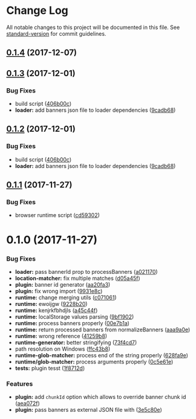 # Change Log

All notable changes to this project will be documented in this file. See [standard-version](https://github.com/conventional-changelog/standard-version) for commit guidelines.

<a name="0.1.4"></a>
## [0.1.4](https://github.com/kisenka/banner-rotator-webpack-plugin/compare/v0.1.3...v0.1.4) (2017-12-07)



<a name="0.1.3"></a>
## [0.1.3](https://github.com/kisenka/banner-rotator-webpack-plugin/compare/v0.1.1...v0.1.3) (2017-12-01)


### Bug Fixes

* build script ([406b00c](https://github.com/kisenka/banner-rotator-webpack-plugin/commit/406b00c))
* **loader:** add banners json file to loader dependencies ([9cadb68](https://github.com/kisenka/banner-rotator-webpack-plugin/commit/9cadb68))



<a name="0.1.2"></a>
## [0.1.2](https://github.com/kisenka/banner-rotator-webpack-plugin/compare/v0.1.1...v0.1.2) (2017-12-01)


### Bug Fixes

* build script ([406b00c](https://github.com/kisenka/banner-rotator-webpack-plugin/commit/406b00c))
* **loader:** add banners json file to loader dependencies ([9cadb68](https://github.com/kisenka/banner-rotator-webpack-plugin/commit/9cadb68))



<a name="0.1.1"></a>
## [0.1.1](https://github.com/kisenka/banner-rotator-webpack-plugin/compare/v0.1.0...v0.1.1) (2017-11-27)


### Bug Fixes

* browser runtime script ([cd59302](https://github.com/kisenka/banner-rotator-webpack-plugin/commit/cd59302))



<a name="0.1.0"></a>
# 0.1.0 (2017-11-27)


### Bug Fixes

* **loader:** pass bannerId prop to processBanners ([a021170](https://github.com/kisenka/banner-rotator-webpack-plugin/commit/a021170))
* **location-matcher:** fix multiple matches ([d05a45f](https://github.com/kisenka/banner-rotator-webpack-plugin/commit/d05a45f))
* **plugin:** banner id generator ([aa20fa3](https://github.com/kisenka/banner-rotator-webpack-plugin/commit/aa20fa3))
* **plugin:** fix wrong import ([9931e8c](https://github.com/kisenka/banner-rotator-webpack-plugin/commit/9931e8c))
* **runtime:** change merging utils ([c071061](https://github.com/kisenka/banner-rotator-webpack-plugin/commit/c071061))
* **runtime:** ewoijgw ([9228b20](https://github.com/kisenka/banner-rotator-webpack-plugin/commit/9228b20))
* **runtime:** kenjrkfbhdjls ([a45c44f](https://github.com/kisenka/banner-rotator-webpack-plugin/commit/a45c44f))
* **runtime:** localStorage values parsing ([9bf1902](https://github.com/kisenka/banner-rotator-webpack-plugin/commit/9bf1902))
* **runtime:** process banners properly ([00e7b1a](https://github.com/kisenka/banner-rotator-webpack-plugin/commit/00e7b1a))
* **runtime:** return processed banners from normalizeBanners ([aaa9a0e](https://github.com/kisenka/banner-rotator-webpack-plugin/commit/aaa9a0e))
* **runtime:** wrong reference ([41259b8](https://github.com/kisenka/banner-rotator-webpack-plugin/commit/41259b8))
* **runtime-generator:** better stringifying ([73f4cd7](https://github.com/kisenka/banner-rotator-webpack-plugin/commit/73f4cd7))
* path resolution on Windows ([ffc43b8](https://github.com/kisenka/banner-rotator-webpack-plugin/commit/ffc43b8))
* **runtime-glob-matcher:** process end of the string properly ([628fa9e](https://github.com/kisenka/banner-rotator-webpack-plugin/commit/628fa9e))
* **runtime/glob-matcher:** process arguments properly ([0c5e61e](https://github.com/kisenka/banner-rotator-webpack-plugin/commit/0c5e61e))
* **tests:** plugin tesst ([1f8712d](https://github.com/kisenka/banner-rotator-webpack-plugin/commit/1f8712d))


### Features

* **plugin:** add `chunkId` option which allows to override banner chunk id ([aea072f](https://github.com/kisenka/banner-rotator-webpack-plugin/commit/aea072f))
* **plugin:** pass banners as external JSON file with ([3e5c80e](https://github.com/kisenka/banner-rotator-webpack-plugin/commit/3e5c80e))
